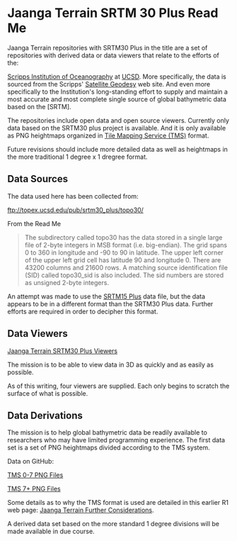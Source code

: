 Jaanga Terrain SRTM 30 Plus Read Me
===

<span style=display:none; >[View as web page]( http://jaanga.github.io/terrain-srtm30-plus-r2/terrain-srtm30-plus.html "view the files as apps." ) <input value="<< You are here" size=15 style="font:bold 11pt monospace;border-width:0;" ></span>  

Jaanga Terrain repositories with SRTM30 Plus in the title are a set of repositories with derived data or data viewers that relate to the efforts of the: 

[Scripps Institution of Oceanography]( http://en.wikipedia.org/wiki/Scripps_Institution_of_Oceanography ) at [UCSD]( https://scripps.ucsd.edu/ ).
More specifically, the data is sourced from the Scripps' [Satellite Geodesy]( http://topex.ucsd.edu/index.html ) web site.
And even more specifically to the Institution's long-standing effort to supply and maintain a most accurate and most complete 
single source of global bathymetric data based on the [SRTM].

The repositories include open data and open source viewers. Currently only data based on the SRTM30 plus project is available.
And it is only available as PNG heightmaps organized in [Tile Mapping Service (TMS)]( http://en.wikipedia.org/wiki/Tile_Map_Service ) format.

Future revisions should include more detailed data as well as heightmaps in the more traditional 1 degree x 1 dregree format.


## Data Sources

The data used here has been collected from:

<ftp://topex.ucsd.edu/pub/srtm30_plus/topo30/>

From the Read Me

>The  subdirectory called topo30 has the data 
	stored in a single large file of 2-byte integers
	in MSB format (i.e. big-endian).  The grid spans 
	0 to 360 in longitude and -90 to 90 in latitude. 
	The upper left corner of the upper left grid cell
	has latitude 90 and longitude 0.  There are 
	43200 columns and 21600 rows. A matching source 
	identification file (SID) called topo30_sid is also 
	included.  The sid numbers are stored as unsigned 
	2-byte integers.

An attempt was made to use the [SRTM15 Plus]( ftp://topex.ucsd.edu/pub/srtm15_plus/ ) data file, but the data appears to be in a different format than the SRTM30 Plus data. 
Further efforts are required in order to decipher this format.


## Data Viewers

[Jaanga Terrain SRTM30 Plus Viewers]( http://jaanga.github.io/terrain-srtm30-plus-viewers/terrain-srtm30-plus-viewers.html ) 

The mission is to be able to view data in 3D as quickly and as easily as possible.

As of this writing, four viewers are supplied. Each only begins to scratch the surface of what is possible.


## Data Derivations

The mission is to help global bathymetric data be readily available to researchers who may have limited programming experience.
The first data set is a set of PNG heightmaps divided according to the TMS system. 

Data on GitHub:

[TMS 0-7 PNG Files]( https://github.com/jaanga/terrain-srtm30-plus-data-tms-1-7 )

[TMS 7+ PNG Files]( https://github.com/jaanga/terrain-srtm30-plus-data-tms-7plus )

Some details as to why the TMS format is used are detailed in this earlier R1 web page:
[Jaanga Terrain Further Considerations]( http://jaanga.github.io/terrain/readme-reader.html#further-considerations.md ).

A derived data set based on the  more standard 1 degree divisions will be made available in due course.





